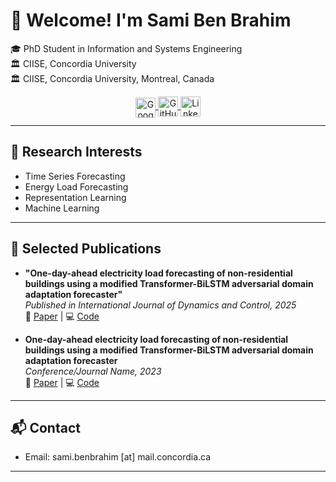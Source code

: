 <link rel="stylesheet" href="https://cdnjs.cloudflare.com/ajax/libs/font-awesome/6.4.2/css/all.min.css">
<link rel="stylesheet" href="assets/style.css">

<!-- 
<div align="center">
  <h1></h1>
</div>
-->
# 👋 Welcome! I'm **Sami Ben Brahim**

🎓 PhD Student in Information and Systems Engineering  
🏛️ CIISE, Concordia University  
🏛️ CIISE, Concordia University, Montreal, Canada  

<!-- Social Icons -->
<div style="text-align: center;">
  <a href="https://scholar.google.com/citations?hl=fr&user=JeOYd2EAAAAJ" target="_blank" class="social-icon">
    <img src="https://upload.wikimedia.org/wikipedia/commons/thumb/c/c7/Google_Scholar_logo.svg/32px-Google_Scholar_logo.svg.png" alt="Google Scholar" width="32" style="vertical-align: middle; margin-bottom: -4px;">
  </a>
  <a href="https://github.com/lear-ner97" target="_blank" class="social-icon">
    <img src="https://cdn.jsdelivr.net/gh/devicons/devicon/icons/github/github-original.svg" width="32" alt="GitHub" style="vertical-align: middle;">
  </a>
  <a href="https://ca.linkedin.com/in/sami-ben-brahim" target="_blank" class="social-icon">
    <img src="https://cdn.jsdelivr.net/npm/simple-icons@v7/icons/linkedin.svg" width="32" alt="LinkedIn" style="vertical-align: middle;">
  </a>
  <a href="https://medium.com/@sami.benbrahim" target="_blank" class="social-icon">
    <i class="fab fa-medium fa-2x" style="vertical-align: middle;"></i>
  </a>
</div>



<!--
## 🧑‍💻 About Me

I am a PhD student at Concordia University. 
-->
---

## 🧠 Research Interests

- Time Series Forecasting
- Energy Load Forecasting
- Representation Learning
- Machine Learning

---

## 📄 Selected Publications

- **"One-day-ahead electricity load forecasting of non-residential buildings using a modified Transformer-BiLSTM adversarial domain adaptation forecaster"**  
  _Published in International Journal of Dynamics and Control, 2025_  
  🔗 [Paper](https://doi.org/10.1007/s40435-025-01701-x) | 💻 [Code](https://github.com/lear-ner97/Transformer-LSTM-DAF)


- **One-day-ahead electricity load forecasting of non-residential buildings using a modified Transformer-BiLSTM adversarial domain adaptation forecaster**  
  _Conference/Journal Name, 2023_  
  🔗 [Paper](https://ieeexplore.ieee.org/document/9765941) | 💻 [Code](https://github.com/lear-ner97/gas_demand_forecasting) 

<!--
---

## 📄 Curriculum Vitae (CV)

- [Download my CV (PDF)](cv.pdf)
-->
---

## 📬 Contact

- Email: sami.benbrahim [at] mail.concordia.ca  

---
<!--
<style>
a { margin: 0 10px; text-decoration: none; }
</style>
-->
